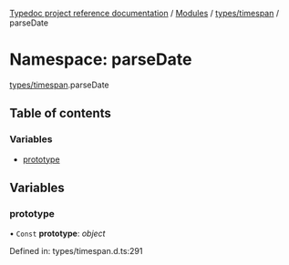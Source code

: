 [Typedoc project reference documentation](../README.md) / [Modules](../modules.md) / [types/timespan](types_timespan.md) / parseDate

# Namespace: parseDate

[types/timespan](types_timespan.md).parseDate

## Table of contents

### Variables

- [prototype](types_timespan.parsedate.md#prototype)

## Variables

### prototype

• `Const` **prototype**: *object*

Defined in: types/timespan.d.ts:291
